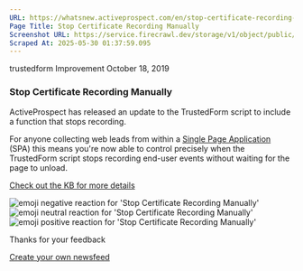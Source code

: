 ```yaml
---
URL: https://whatsnew.activeprospect.com/en/stop-certificate-recording-manually
Page Title: Stop Certificate Recording Manually
Screenshot URL: https://service.firecrawl.dev/storage/v1/object/public/media/screenshot-ba49ff17-6f67-4a5e-8e14-8ec99b994c76.png
Scraped At: 2025-05-30 01:37:59.095
---
```


trustedform
Improvement
October 18, 2019

### Stop Certificate Recording Manually

ActiveProspect has released an update to the TrustedForm script to include a function that stops recording.

For anyone collecting web leads from within a [Single Page Application](https://en.wikipedia.org/wiki/Single-page_application) (SPA) this means you're now able to control precisely when the TrustedForm script stops recording end-user events without waiting for the page to unload.

[Check out the KB for more details](https://community.activeprospect.com/posts/4090767-manually-stopping-the-trustedform-script)

![emoji negative reaction for 'Stop Certificate Recording Manually'](https://app.getbeamer.com/images/emojiNeg.svg)![emoji neutral reaction for 'Stop Certificate Recording Manually'](https://app.getbeamer.com/images/emojiNeut.svg)![emoji positive reaction for 'Stop Certificate Recording Manually'](https://app.getbeamer.com/images/emojiPos.svg)

Thanks for your feedback

[Create your own newsfeed](https://www.getbeamer.com/?ref=watermark_MErKJCnu12412_public&company=ActiveProspect&watermarkRef=create&utm_term=MErKJCnu12412&utm_content=ActiveProspect&utm_source=standalone&utm_medium=footer&utm_campaign=create)
